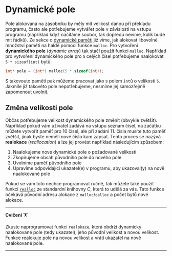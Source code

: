 # Dynamické pole
Pole alokovaná na zásobníku by měly mít velikost danou při překladu programu, často ale potřebujeme
vytvářet pole v závislosti na vstupu programu (například když načítáme soubor, tak dopředu nevíme,
kolik bude mít řádků). Ze sekce o [dynamické paměti](../prace_s_pameti/dynamicka_pamet.md) již víme,
jak alokovat libovolné množství paměti na haldě pomocí funkce `malloc`. Pro vytvoření
**dynamického pole** (*dynamic array*) tak stačí použít funkci `malloc`. Například pro vytvoření
dynamického pole pro `5` celých čísel potřebujeme naalokovat `5 * sizeof(int)` bytů:
```c
int* pole = (int*) malloc(5 * sizeof(int));
```
S takovouto pamětí pak můžeme pracovat jako s polem `int`ů o velikosti `5`. Jakmile již takovéto
pole nepotřebujeme, nesmíme jej samozřejmě zapomenout
[uvolnit](../prace_s_pameti/dynamicka_pamet.md#uvolnění-paměti).

## Změna velikosti pole
Občas potřebujeme velikost dynamického pole změnit (obvykle zvětšit). Například pokud vám
uživatel zadává na vstupu seznam čísel, na začátku můžete vytvořit paměť pro 10 čísel, ale při
zadání 11. čísla musíte tuto paměť zvětšit, jinak byste neměli nové číslo kam zapsat. Tento proces
se nazývá **realokace** (*reallocation*) a lze jej provést například následujícím způsobem:
1) Naalokujeme nové dynamické pole o požadované velikosti
2) Zkopírujeme obsah původního pole do nového pole 
3) Uvolníme paměť původního pole
4) Upravíme odpovídající ukazatel(e) v programu, aby ukazoval(y) na nově naalokované pole

Pokud se vám toto nechce programovat ručně, tak můžete také použít funkci
[`realloc`](https://devdocs.io/c/memory/realloc) ze standardní knihovny *C*, která to udělá za vás.
Tato funkce očekává původní adresu alokace z `malloc`/`calloc` a počet bytů nové alokace.

<hr />

**Cvičení** 🏋

Zkuste naprogramovat funkci `realokace`, která obdrží dynamicky naalokované pole
(tedy ukazatel), jeho původní velikost a novou velikost. Funkce realokuje pole na novou velikost a
vrátí ukazatel na nově naalokované pole.

<hr />
